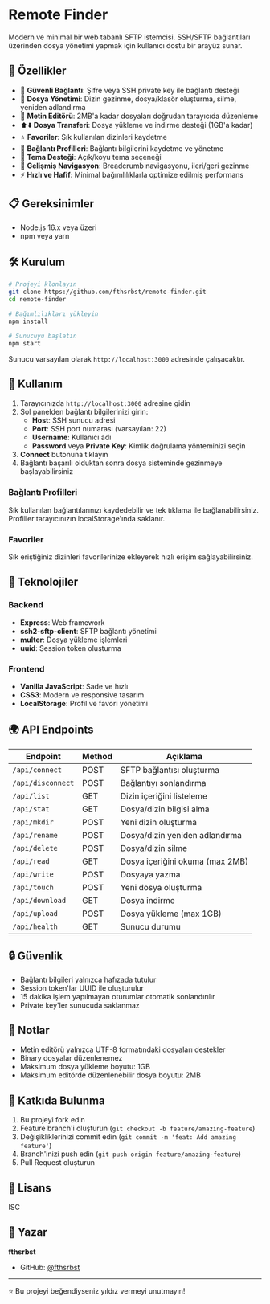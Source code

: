 # Remote Finder

Modern ve minimal bir web tabanlı SFTP istemcisi. SSH/SFTP bağlantıları üzerinden dosya yönetimi yapmak için kullanıcı dostu bir arayüz sunar.

## 🚀 Özellikler

- 🔐 **Güvenli Bağlantı**: Şifre veya SSH private key ile bağlantı desteği
- 📁 **Dosya Yönetimi**: Dizin gezinme, dosya/klasör oluşturma, silme, yeniden adlandırma
- 📝 **Metin Editörü**: 2MB'a kadar dosyaları doğrudan tarayıcıda düzenleme
- ⬆️⬇️ **Dosya Transferi**: Dosya yükleme ve indirme desteği (1GB'a kadar)
- ⭐ **Favoriler**: Sık kullanılan dizinleri kaydetme
- 💾 **Bağlantı Profilleri**: Bağlantı bilgilerini kaydetme ve yönetme
- 🎨 **Tema Desteği**: Açık/koyu tema seçeneği
- 🧭 **Gelişmiş Navigasyon**: Breadcrumb navigasyonu, ileri/geri gezinme
- ⚡ **Hızlı ve Hafif**: Minimal bağımlılıklarla optimize edilmiş performans

## 📋 Gereksinimler

- Node.js 16.x veya üzeri
- npm veya yarn

## 🛠️ Kurulum

```bash
# Projeyi klonlayın
git clone https://github.com/fthsrbst/remote-finder.git
cd remote-finder

# Bağımlılıkları yükleyin
npm install

# Sunucuyu başlatın
npm start
```

Sunucu varsayılan olarak `http://localhost:3000` adresinde çalışacaktır.

## 📖 Kullanım

1. Tarayıcınızda `http://localhost:3000` adresine gidin
2. Sol panelden bağlantı bilgilerinizi girin:
   - **Host**: SSH sunucu adresi
   - **Port**: SSH port numarası (varsayılan: 22)
   - **Username**: Kullanıcı adı
   - **Password** veya **Private Key**: Kimlik doğrulama yönteminizi seçin
3. **Connect** butonuna tıklayın
4. Bağlantı başarılı olduktan sonra dosya sisteminde gezinmeye başlayabilirsiniz

### Bağlantı Profilleri

Sık kullanılan bağlantılarınızı kaydedebilir ve tek tıklama ile bağlanabilirsiniz. Profiller tarayıcınızın localStorage'ında saklanır.

### Favoriler

Sık eriştiğiniz dizinleri favorilerinize ekleyerek hızlı erişim sağlayabilirsiniz.

## 🔧 Teknolojiler

### Backend
- **Express**: Web framework
- **ssh2-sftp-client**: SFTP bağlantı yönetimi
- **multer**: Dosya yükleme işlemleri
- **uuid**: Session token oluşturma

### Frontend
- **Vanilla JavaScript**: Sade ve hızlı
- **CSS3**: Modern ve responsive tasarım
- **LocalStorage**: Profil ve favori yönetimi

## 🌍 API Endpoints

| Endpoint | Method | Açıklama |
|----------|--------|----------|
| `/api/connect` | POST | SFTP bağlantısı oluşturma |
| `/api/disconnect` | POST | Bağlantıyı sonlandırma |
| `/api/list` | GET | Dizin içeriğini listeleme |
| `/api/stat` | GET | Dosya/dizin bilgisi alma |
| `/api/mkdir` | POST | Yeni dizin oluşturma |
| `/api/rename` | POST | Dosya/dizin yeniden adlandırma |
| `/api/delete` | POST | Dosya/dizin silme |
| `/api/read` | GET | Dosya içeriğini okuma (max 2MB) |
| `/api/write` | POST | Dosyaya yazma |
| `/api/touch` | POST | Yeni dosya oluşturma |
| `/api/download` | GET | Dosya indirme |
| `/api/upload` | POST | Dosya yükleme (max 1GB) |
| `/api/health` | GET | Sunucu durumu |

## 🔒 Güvenlik

- Bağlantı bilgileri yalnızca hafızada tutulur
- Session token'lar UUID ile oluşturulur
- 15 dakika işlem yapılmayan oturumlar otomatik sonlandırılır
- Private key'ler sunucuda saklanmaz

## 📝 Notlar

- Metin editörü yalnızca UTF-8 formatındaki dosyaları destekler
- Binary dosyalar düzenlenemez
- Maksimum dosya yükleme boyutu: 1GB
- Maksimum editörde düzenlenebilir dosya boyutu: 2MB

## 🤝 Katkıda Bulunma

1. Bu projeyi fork edin
2. Feature branch'i oluşturun (`git checkout -b feature/amazing-feature`)
3. Değişikliklerinizi commit edin (`git commit -m 'feat: Add amazing feature'`)
4. Branch'inizi push edin (`git push origin feature/amazing-feature`)
5. Pull Request oluşturun

## 📄 Lisans

ISC

## 👤 Yazar

**fthsrbst**
- GitHub: [@fthsrbst](https://github.com/fthsrbst)

---

⭐ Bu projeyi beğendiyseniz yıldız vermeyi unutmayın!
